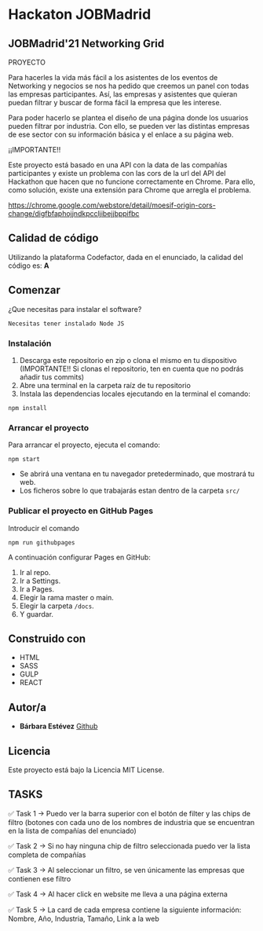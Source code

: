 # Hackaton JOBMadrid
## JOBMadrid'21 Networking Grid

PROYECTO

Para hacerles la vida más fácil a los asistentes de los eventos de Networking y negocios se nos ha pedido que creemos un panel con todas las empresas participantes. Así, las empresas y asistentes que quieran puedan filtrar y buscar de forma fácil la empresa que les interese.

Para poder hacerlo se plantea el diseño de una página donde los usuarios pueden filtrar por industria. Con ello, se pueden ver las distintas empresas de ese sector con su información básica y el enlace a su página web.

¡¡IMPORTANTE!!

Este proyecto está basado en una API con la data de las compañías participantes y existe un problema con las cors de la url del API del Hackathon que hacen que no funcione correctamente en Chrome. Para ello, como solución, existe una extensión para Chrome que arregla el problema.

https://chrome.google.com/webstore/detail/moesif-origin-cors-change/digfbfaphojjndkpccljibejjbppifbc


## Calidad de código

Utilizando la plataforma Codefactor, dada en el enunciado, la calidad del código es: **A**


## Comenzar

¿Que necesitas para instalar el software?

```
Necesitas tener instalado Node JS
```


### Instalación

1. Descarga este repositorio en zip o clona el mismo en tu dispositivo (IMPORTANTE!! Si clonas el repositorio, ten en cuenta que no podrás añadir tus commits)
2. Abre una terminal en la carpeta raíz de tu repositorio
3. Instala las dependencias locales ejecutando en la terminal el comando:

```
npm install
```


### Arrancar el proyecto

Para arrancar el proyecto, ejecuta el comando:

```
npm start
```

- Se abrirá una ventana en tu navegador pretederminado, que mostrará tu web.
- Los ficheros sobre lo que trabajarás estan dentro de la carpeta `src/`


### Publicar el proyecto en GitHub Pages

Introducir el comando

```
npm run githubpages
```

A continuación configurar Pages en GitHub:

1.  Ir al repo.
2.  Ir a Settings.
3.  Ir a Pages.
4.  Elegir la rama master o main.
5.  Elegir la carpeta `/docs`.
6.  Y guardar.


## Construido con

- HTML
- SASS
- GULP
- REACT

## Autor/a

- **Bárbara Estévez** [Github](https://github.com/barbaraestevez)

## Licencia

Este proyecto está bajo la Licencia MIT License.



## TASKS

✅ Task 1 → Puedo ver la barra superior con el botón de filter y las chips de filtro (botones con cada uno de los nombres de industria que se encuentran en la lista de compañías del enunciado) 

✅ Task 2 → Si no hay ninguna chip de filtro seleccionada puedo ver la lista completa de compañías

✅ Task 3 → Al seleccionar un filtro, se ven únicamente las empresas que contienen ese filtro

✅ Task 4 → Al hacer click en website me lleva a una página externa

✅ Task 5 → La card de cada empresa contiene la siguiente información: Nombre, Año, Industria, Tamaño, Link a la web 